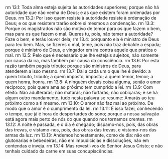 rm 13.1: Toda alma esteja sujeita às autoridades superiores; porque não há autoridade que não venha de Deus; e as que existem foram ordenadas por Deus.
rm 13.2: Por isso quem resiste à autoridade resiste à ordenação de Deus; e os que resistem trarão sobre si mesmos a condenação.
rm 13.3: Porque os magistrados não são motivo de temor para os que fazem o bem, mas para os que fazem o mal. Queres tu, pois, não temer a autoridade? Faze o bem, e terás louvor dela;
rm 13.4: porquanto ela é ministro de Deus para teu bem. Mas, se fizeres o mal, teme, pois não traz debalde a espada; porque é ministro de Deus, e vingador em ira contra aquele que pratica o mal.
rm 13.5: Pelo que é necessário que lhe estejais sujeitos, não somente por causa da ira, mas também por causa da consciência.
rm 13.6: Por esta razão também pagais tributo; porque são ministros de Deus, para atenderem a isso mesmo.
rm 13.7: Dai a cada um o que lhe é devido: a quem tributo, tributo; a quem imposto, imposto; a quem temor, temor; a quem honra, honra.
rm 13.8: A ninguém devais coisa alguma, senão o amor recíproco; pois quem ama ao próximo tem cumprido a lei.
rm 13.9: Com efeito: Não adulterarás; não matarás; não furtarás; não cobiçarás; e se há algum outro mandamento, tudo nesta palavra se resume: Amarás ao teu próximo como a ti mesmo.
rm 13.10: O amor não faz mal ao próximo. De modo que o amor é o cumprimento da lei.
rm 13.11: E isso fazei, conhecendo o tempo, que já é hora de despertardes do sono; porque a nossa salvação está agora mais perto de nós do que quando nos tornamos crentes.
rm 13.12: A noite é passada, e o dia é chegado; dispamo-nos, pois, das obras das trevas, e vistamo-nos, pois, das obras das trevas, e vistamo-nos das armas da luz.
rm 13.13: Andemos honestamente, como de dia: não em glutonarias e bebedeiras, não em impudicícias e dissoluções, não em contendas e inveja.
rm 13.14: Mas revesti-vos do Senhor Jesus Cristo; e não tenhais cuidado da carne em suas concupiscências.
